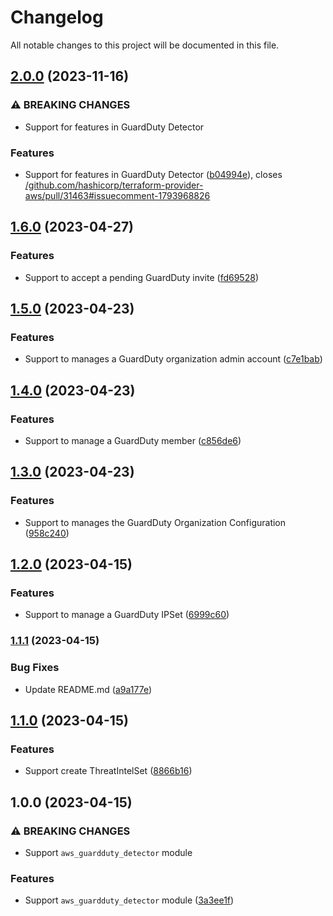 # Changelog

All notable changes to this project will be documented in this file.

## [2.0.0](https://github.com/aws-ss/terraform-aws-guardduty/compare/v1.6.0...v2.0.0) (2023-11-16)


### ⚠ BREAKING CHANGES

* Support for features in GuardDuty Detector

### Features

* Support for features in GuardDuty Detector ([b04994e](https://github.com/aws-ss/terraform-aws-guardduty/commit/b04994eff425a18d355f6fe18d754725766e81da)), closes [/github.com/hashicorp/terraform-provider-aws/pull/31463#issuecomment-1793968826](https://github.com/aws-ss//github.com/hashicorp/terraform-provider-aws/pull/31463/issues/issuecomment-1793968826)

## [1.6.0](https://github.com/aws-ss/terraform-aws-guardduty/compare/v1.5.0...v1.6.0) (2023-04-27)


### Features

* Support to accept a pending GuardDuty invite ([fd69528](https://github.com/aws-ss/terraform-aws-guardduty/commit/fd695280463bc477fe2636fe4158c1c481217c2b))

## [1.5.0](https://github.com/aws-ss/terraform-aws-guardduty/compare/v1.4.0...v1.5.0) (2023-04-23)


### Features

* Support to manages a GuardDuty organization admin account ([c7e1bab](https://github.com/aws-ss/terraform-aws-guardduty/commit/c7e1babea7340b45c565bdcf1b5aac5ffba69916))

## [1.4.0](https://github.com/aws-ss/terraform-aws-guardduty/compare/v1.3.0...v1.4.0) (2023-04-23)


### Features

* Support to manage a GuardDuty member ([c856de6](https://github.com/aws-ss/terraform-aws-guardduty/commit/c856de662a900f98cd829216ab356e6ee00c453b))

## [1.3.0](https://github.com/aws-ss/terraform-aws-guardduty/compare/v1.2.0...v1.3.0) (2023-04-23)


### Features

* Support to manages the GuardDuty Organization Configuration ([958c240](https://github.com/aws-ss/terraform-aws-guardduty/commit/958c240a9f3f17c20e16a89496076d4c627ad0f0))

## [1.2.0](https://github.com/aws-ss/terraform-aws-guardduty/compare/v1.1.1...v1.2.0) (2023-04-15)


### Features

* Support to manage a GuardDuty IPSet ([6999c60](https://github.com/aws-ss/terraform-aws-guardduty/commit/6999c607a2f882866d4f1691d752bb710e9456f1))

### [1.1.1](https://github.com/aws-ss/terraform-aws-guardduty/compare/v1.1.0...v1.1.1) (2023-04-15)


### Bug Fixes

* Update README.md ([a9a177e](https://github.com/aws-ss/terraform-aws-guardduty/commit/a9a177ec43485db4dfa3cdf9e479afdef8fc9a6b))

## [1.1.0](https://github.com/aws-ss/terraform-aws-guardduty/compare/v1.0.0...v1.1.0) (2023-04-15)


### Features

* Support create ThreatIntelSet ([8866b16](https://github.com/aws-ss/terraform-aws-guardduty/commit/8866b1648fecb70911c6de62020d17417159d23c))

## 1.0.0 (2023-04-15)


### ⚠ BREAKING CHANGES

* Support `aws_guardduty_detector` module

### Features

* Support `aws_guardduty_detector` module ([3a3ee1f](https://github.com/aws-ss/terraform-aws-guardduty/commit/3a3ee1f5885be89d36df19286c7059f502940885))

